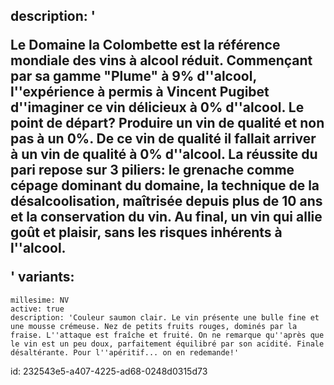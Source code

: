 description: '<p>Le Domaine la Colombette est la référence mondiale des vins à alcool réduit. Commençant par sa gamme "Plume" à 9% d''alcool, l''expérience à permis à Vincent Pugibet d''imaginer ce vin délicieux à 0% d''alcool. Le point de départ? Produire un vin de qualité et non pas à un 0%. De ce vin de qualité il fallait arriver à un vin de qualité à 0% d''alcool. La réussite du pari repose sur 3 piliers: le grenache comme cépage dominant du domaine, la technique de la désalcoolisation, maîtrisée depuis plus de 10 ans et la conservation du vin. Au final, un vin qui allie goût et plaisir, sans les risques inhérents à l''alcool.</p>'
variants:
  -
    millesime: NV
    active: true
    description: 'Couleur saumon clair. Le vin présente une bulle fine et une mousse crémeuse. Nez de petits fruits rouges, dominés par la fraise. L''attaque est fraîche et fruité. On ne remarque qu''après que le vin est un peu doux, parfaitement équilibré par son acidité. Finale désaltérante. Pour l''apéritif... on en redemande!'
id: 232543e5-a407-4225-ad68-0248d0315d73

